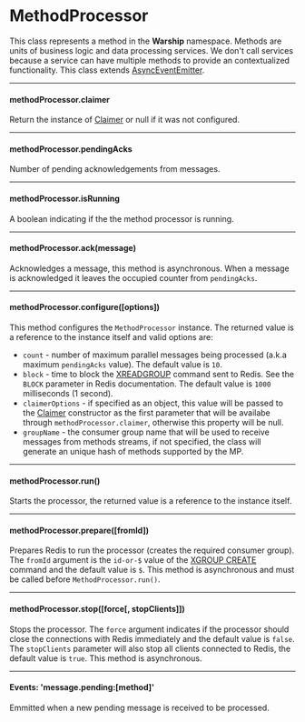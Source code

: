 # MethodProcessor

This class represents a method in the **Warship** namespace. Methods are units of business logic and data processing services. We don't call services because a service can have multiple methods to provide an contextualized functionality. This class extends [AsyncEventEmitter](api-documentation/async-event-emitter.md).

---------------------------------

#### methodProcessor.claimer

Return the instance of [Claimer](api-documentation/claimer.md) or null if it was not configured.

---------------------------------

#### methodProcessor.pendingAcks

Number of pending acknowledgements from messages.

---------------------------------

#### methodProcessor.isRunning

A boolean indicating if the the method processor is running.

---------------------------------

#### methodProcessor.ack(message)

Acknowledges a message, this method is asynchronous. When a message is acknowledged it leaves the occupied counter from `pendingAcks`.

---------------------------------

#### methodProcessor.configure([options])

This method configures the `MethodProcessor` instance. The returned value is a reference to the instance itself and valid options are:

- `count` - number of maximum parallel messages being processed (a.k.a maximum `pendingAcks` value). The default value is `10`.
- `block` - time to block the [XREADGROUP](https://redis.io/commands/xreadgroup) command sent to Redis. See the `BLOCK` parameter in Redis documentation. The default value is `1000` milliseconds (1 second).
- `claimerOptions` - if specified as an object, this value will be passed to the [Claimer](api-documentation/claimer.md) constructor as the first parameter that will be availabe through `methodProcessor.claimer`, otherwise this property will be null.
- `groupName` - the consumer group name that will be used to receive messages from methods streams, if not specified, the class will generate an unique hash of methods supported by the MP.

---------------------------------

#### methodProcessor.run()

Starts the processor, the returned value is a reference to the instance itself.

---------------------------------

#### methodProcessor.prepare([fromId])

Prepares Redis to run the processor (creates the required consumer group). The `fromId` argument is the `id-or-$` value of the [XGROUP CREATE](https://redis.io/commands/xgroup) command and the default value is `$`. This method is asynchronous and must be called before `MethodProcessor.run()`.

---------------------------------

#### methodProcessor.stop([force[, stopClients]])

Stops the processor. The `force` argument indicates if the processor should close the connections with Redis immediately and the default value is `false`. The `stopClients` parameter will also stop all clients connected to Redis, the default value is `true`. This method is asynchronous.

---------------------------------

#### Events: 'message.pending:[method]'

Emmitted when a new pending message is received to be processed.